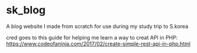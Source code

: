 # sk_blog
A blog website I made from scratch for use during my study trip to S.korea

cred goes to this guide for helping me learn a way to creat API in PHP:
https://www.codeofaninja.com/2017/02/create-simple-rest-api-in-php.html
